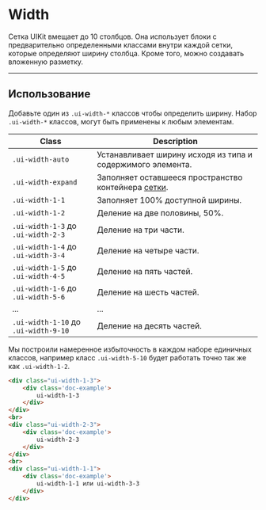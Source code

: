 <!--
docs/helpers/width|20
-->

# Width

Cетка UIKit вмещает до 10 столбцов. Она использует блоки с предварительно определенными классами внутри каждой сетки, которые определяют ширину столбца. Кроме того, можно создавать вложенную разметку.

---

## Использование

Добавьте один из `.ui-width-*` классов чтобы определить ширину.
Набор `.ui-width-*`  классов, могут быть применены к любым элементам.

|                  Class                 |            Description                                      |
|----------------------------------------|-------------------------------------------------------------|
|  `.ui-width-auto`                      | Устанавливает ширину исходя из типа и содержимого элемента. |
|  `.ui-width-expand`                    | Заполняет оставшееся пространство контейнера [сетки](docs/blocks/grid.html).         |
|  `.ui-width-1-1`                       | Заполняет 100% доступной ширины.                            |
|  `.ui-width-1-2`                       | Деление на две половины, 50%.                               |
|  `.ui-width-1-3` до `.ui-width-2-3`    | Деление на три части.                                       |
|  `.ui-width-1-4` до `.ui-width-3-4`    | Деление на четыре части.                                    |
|  `.ui-width-1-5` до `.ui-width-4-5`    | Деление на пять частей.                                     |
|  `.ui-width-1-6` до `.ui-width-5-6`    | Деление на шесть частей.                                    |
|  ...                                   | ...                                                         |
|  `.ui-width-1-10` до `.ui-width-9-10`  | Деление на десять частей.                                   |

Мы построили намеренное избыточность в каждом наборе единичных классов, например класс `.ui-width-5-10`  будет работать точно так же как `.ui-width-1-2`.

``` html
<div class="ui-width-1-3">
    <div class='doc-example'>
        ui-width-1-3
    </div>
</div>
<br>
<div class="ui-width-2-3">
    <div class='doc-example'>
        ui-width-2-3
    </div>
</div>
<br>
<div class="ui-width-1-1">
    <div class='doc-example'>
        ui-width-1-1 или ui-width-3-3
    </div>
</div>
```
